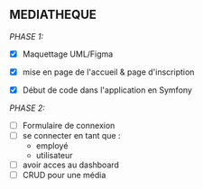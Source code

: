## MEDIATHEQUE

 *PHASE 1:*

  - [x] Maquettage UML/Figma
  - [x] mise en page de l'accueil & page d'inscription
  - [x] Début de code dans l'application en Symfony
  
  
  *PHASE 2:* 

  - [ ] Formulaire de connexion
  - [ ] se connecter en tant que : 
      - employé
      - utilisateur
  - [ ] avoir acces au dashboard
  - [ ] CRUD pour une média